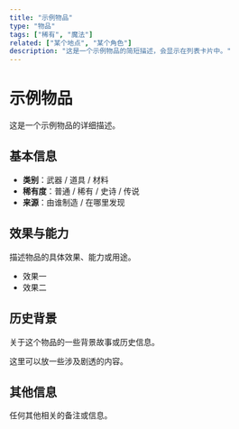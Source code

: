 ```yaml
---
title: "示例物品"
type: "物品"
tags: ["稀有", "魔法"]
related: ["某个地点", "某个角色"]
description: "这是一个示例物品的简短描述，会显示在列表卡片中。"
---
```


# 示例物品

这是一个示例物品的详细描述。

## 基本信息

- **类别**：武器 / 道具 / 材料
- **稀有度**：普通 / 稀有 / 史诗 / 传说
- **来源**：由谁制造 / 在哪里发现

## 效果与能力

描述物品的具体效果、能力或用途。

- 效果一
- 效果二

## 历史背景

关于这个物品的一些背景故事或历史信息。

<div class="spoiler" data-source="《某部作品》章节名">
这里可以放一些涉及剧透的内容。
</div>

## 其他信息

任何其他相关的备注或信息。